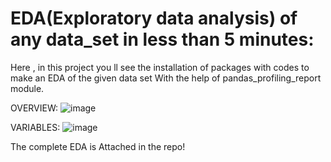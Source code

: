 # EDA(Exploratory data analysis) of any data_set in less than 5 minutes:
Here , in this project you ll see the installation of packages with codes to make an EDA of the given data set
With the help of pandas_profiling_report module.



OVERVIEW:
![image](https://user-images.githubusercontent.com/117031012/225134979-b7a99645-69dc-4684-87bd-b7701b62ea48.png)

VARIABLES:
![image](https://user-images.githubusercontent.com/117031012/225135197-8b841bb5-4fb7-4d0c-b30c-26c7ed0c9920.png)

The complete EDA is Attached in the repo!
